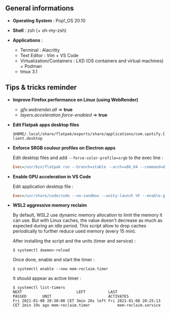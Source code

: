 ## General informations

* **Operating System** : Pop!_OS 20.10

* **Shell** : zsh (+ oh-my-zsh)

* **Applications** :
  - Terminal : Alacritty
  - Text Editor : Vim + VS Code
  - Virtualization/Containers : LXD (OS containers and virtual machines) + Podman
  - tmux 3.1

## Tips & tricks reminder

* **Improve Firefox performance on Linux (using WebRender)**
  
  - *gfx.webrender.all* => **true**
  - *layers.acceleration.force-enabled* => **true**

* **Edit Flatpak apps desktop files**

  `$HOME/.local/share/flatpak/exports/share/applications/com.spotify.Client.desktop`

* **Enforce SRGB coulour profiles on Electron apps**

  Edit desktop files and add `--force-color-profile=srgb` to the exec line :
  
  ```INI
  Exec=/usr/bin/flatpak run --branch=stable --arch=x86_64 --command=discord com.discordapp.Discord --force-color-profile=srgb
  ```

* **Enable GPU acceleration in VS Code**

  Edit application desktop file :
  
  ```INI
  Exec=/usr/share/code/code --no-sandbox --unity-launch %F --enable-gpu-rasterization --enable-native-gpu-memory-buffers
  ```

* **WSL2 aggressive memory reclaim**

  By default, WSL2 use dynamic memory allocation to limit the memory it can use. But with Linux caches, the value doesn't decrease as much as expected during an idle period. This script allow to drop caches periodically to further reduce used memory (every 15 min).

  After installing the script and the units (timer and service) :

  ```
  $ systemctl daemon-reload
  ```

  Once done, enable and start the timer :

  ```
  $ systemctl enable --now mem-reclaim.timer
  ```

  It should appear as active timer :

  ```
  $ systemctl list-timers
  NEXT                        LEFT          LAST                        PASSED       UNIT                         ACTIVATES
  Fri 2021-01-08 20:30:00 CET 3min 26s left Fri 2021-01-08 20:25:13 CET 1min 19s ago mem-reclaim.timer            mem-reclaim.service
  ```

